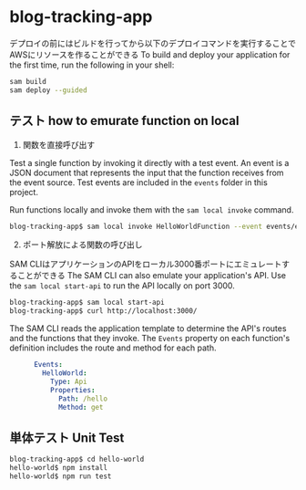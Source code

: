 # blog-tracking-app

デプロイの前にはビルドを行ってから以下のデプロイコマンドを実行することでAWSにリソースを作ることができる
To build and deploy your application for the first time, run the following in your shell:

```bash
sam build
sam deploy --guided
```

## テスト how to emurate function on local

1. 関数を直接呼び出す

Test a single function by invoking it directly with a test event. An event is a JSON document that represents the input that the function receives from the event source. Test events are included in the `events` folder in this project.

Run functions locally and invoke them with the `sam local invoke` command.

```bash
blog-tracking-app$ sam local invoke HelloWorldFunction --event events/event.json
```

2. ポート解放による関数の呼び出し

SAM CLIはアプリケーションのAPIをローカル3000番ポートにエミュレートすることができる
The SAM CLI can also emulate your application's API. Use the `sam local start-api` to run the API locally on port 3000.

```bash
blog-tracking-app$ sam local start-api
blog-tracking-app$ curl http://localhost:3000/
```

The SAM CLI reads the application template to determine the API's routes and the functions that they invoke. The `Events` property on each function's definition includes the route and method for each path.

```yaml
      Events:
        HelloWorld:
          Type: Api
          Properties:
            Path: /hello
            Method: get
```

## 単体テスト Unit Test

```bash
blog-tracking-app$ cd hello-world
hello-world$ npm install
hello-world$ npm run test
```